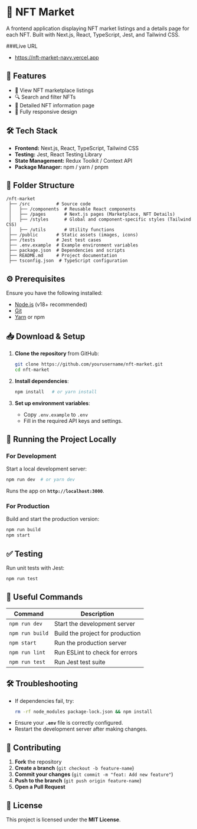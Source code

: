 # 🚀 NFT Market

A frontend application displaying NFT market listings and a details page for each NFT. Built with Next.js, React, TypeScript, Jest, and Tailwind CSS.

###Live URL
- https://nft-market-navy.vercel.app

## 📌 Features

- 📌 View NFT marketplace listings
- 🔍 Search and filter NFTs
- 📄 Detailed NFT information page
- 📱 Fully responsive design

## 🛠 Tech Stack

- **Frontend:** Next.js, React, TypeScript, Tailwind CSS
- **Testing:** Jest, React Testing Library
- **State Management:** Redux Toolkit / Context API
- **Package Manager:** npm / yarn / pnpm

## 📂 Folder Structure

```
/nft-market
 ├── /src          # Source code
 │   ├── /components  # Reusable React components
 │   ├── /pages       # Next.js pages (Marketplace, NFT Details)
 │   ├── /styles      # Global and component-specific styles (Tailwind CSS)
 │   ├── /utils       # Utility functions
 ├── /public       # Static assets (images, icons)
 ├── /tests        # Jest test cases
 ├── .env.example  # Example environment variables
 ├── package.json  # Dependencies and scripts
 ├── README.md     # Project documentation
 ├── tsconfig.json  # TypeScript configuration
```

## ⚙️ Prerequisites

Ensure you have the following installed:

- [Node.js](https://nodejs.org/) (v18+ recommended)
- [Git](https://git-scm.com/)
- [Yarn](https://yarnpkg.com/) or npm

## 📥 Download & Setup

1. **Clone the repository** from GitHub:
   ```sh
   git clone https://github.com/yourusername/nft-market.git
   cd nft-market
   ```

2. **Install dependencies**:
   ```sh
   npm install   # or yarn install
   ```

3. **Set up environment variables**:
   - Copy `.env.example` to `.env`
   - Fill in the required API keys and settings.

## 🚀 Running the Project Locally

### **For Development**
Start a local development server:
```sh
npm run dev  # or yarn dev
```
Runs the app on **`http://localhost:3000`**.

### **For Production**
Build and start the production version:
```sh
npm run build
npm start
```

## ✅ Testing

Run unit tests with Jest:
```sh
npm run test
```

## 🔧 Useful Commands

| Command           | Description                          |
|------------------|----------------------------------|
| `npm run dev`   | Start the development server     |
| `npm run build` | Build the project for production |
| `npm start`     | Run the production server        |
| `npm run lint`  | Run ESLint to check for errors   |
| `npm run test`  | Run Jest test suite              |

## 🛠 Troubleshooting

- If dependencies fail, try:
  ```sh
  rm -rf node_modules package-lock.json && npm install
  ```
- Ensure your **`.env`** file is correctly configured.
- Restart the development server after making changes.

## 🤝 Contributing

1. **Fork** the repository
2. **Create a branch** (`git checkout -b feature-name`)
3. **Commit your changes** (`git commit -m "feat: Add new feature"`)
4. **Push to the branch** (`git push origin feature-name`)
5. **Open a Pull Request**

## 📜 License
This project is licensed under the **MIT License**.